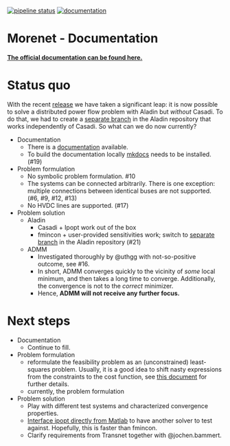 [![pipeline status](https://iai-vcs.iai.kit.edu/advancedcontrol/code/morenet/morenet/badges/master/pipeline.svg)](https://iai-vcs.iai.kit.edu/advancedcontrol/code/morenet/morenet/commits/master)
[![documentation](https://img.shields.io/badge/docs-stable-blue)](http://iai-webserv.iai.kit.edu/morenet/)


# Morenet - Documentation

[__The official documentation can be found here.__](http://iai-webserv.iai.kit.edu/morenet/)


# Status quo

With the recent [release](https://iai-vcs.iai.kit.edu/advancedcontrol/code/morenet/morenet/-/tags/v0.0.3) we have taken a significant leap: it is now possible to solve a distributed power flow problem with Aladin but *without* Casadi.
To do that, we had to create a [separate branch](https://github.com/alexe15/ALADIN.m/tree/abstractify) in the Aladin repository that works independently of Casadi.
So what can we do now currently?

   - Documentation
      - There is a [documentation](http://iai-webserv.iai.kit.edu/morenet/) available. 
      - To build the documentation locally [mkdocs](https://mkdocs.org/) needs to be installed. (#19) 
   - Problem formulation
      - No symbolic problem formulation. #10
      - The systems can be connected arbitrarily. There is one exception: multiple connections between identical buses are not supported. (#6, #9, #12, #13)
      - No HVDC lines are supported. (#17)
   - Problem solution
      - Aladin
         - Casadi + Ipopt work out of the box
         - fmincon + user-provided sensitivities work; switch to [separate branch](https://github.com/alexe15/ALADIN.m/tree/abstractify) in the Aladin repository (#21)
      - ADMM
         - Investigated thoroughly by @uthgg with not-so-positive outcome, see #16.
         - In short, ADMM converges quickly to the vicinity of *some* local minimum, and then takes a long time to converge. Additionally, the convergence is not to the *correct* minimizer.
         - Hence, __ADMM will not receive any further focus.__

# Next steps
   - Documentation
      - Continue to fill.
   - Problem formulation
      - reformulate the feasibility problem as an (unconstrained) least-squares problem. Usually, it is a good idea to shift nasty expressions from the constraints to the cost function, see [this document](docs/morenet_least_squares.pdf) for further details.
      - currently, the problem formulation
   - Problem solution
      - Play with different test systems and characterized convergence properties.
      - [Interface ipopt directly from Matlab](https://projects.coin-or.org/Ipopt/wiki/MatlabInterface) to have another solver to test against. Hopefully, this is faster than fmincon.
      - Clarify requirements from Transnet together with @jochen.bammert.
   